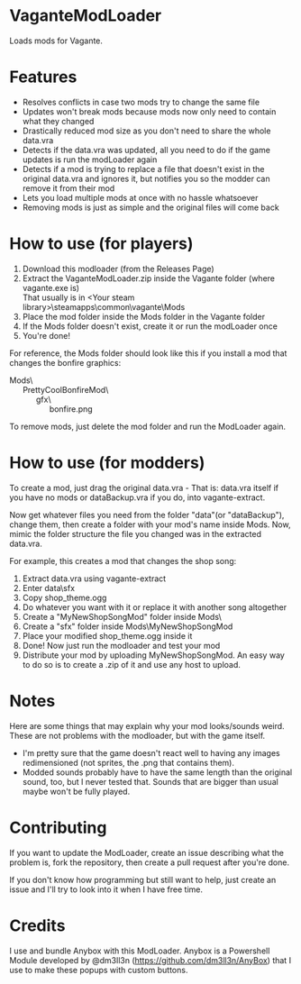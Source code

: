 # VaganteModLoader
Loads mods for Vagante.

# Features
* Resolves conflicts in case two mods try to change the same file
* Updates won't break mods because mods now only need to contain what they changed
* Drastically reduced mod size as you don't need to share the whole data.vra
* Detects if the data.vra was updated, all you need to do if the game updates is run the modLoader again
* Detects if a mod is trying to replace a file that doesn't exist in the original data.vra and ignores it, but notifies you so the modder can remove it from their mod
* Lets you load multiple mods at once with no hassle whatsoever
* Removing mods is just as simple and the original files will come back

# How to use (for players)

1. Download this modloader (from the Releases Page)
1. Extract the VaganteModLoader.zip inside the Vagante folder (where vagante.exe is)
<br>That usually is in \<Your steam library>\steamapps\common\vagante\Mods
1. Place the mod folder inside the Mods folder in the Vagante folder
1. If the Mods folder doesn't exist, create it or run the modLoader once
1. You're done!

For reference, the Mods folder should look like this if you install a mod that changes the bonfire graphics:

Mods\\\
&nbsp;&nbsp;&nbsp;&nbsp;&nbsp;&nbsp;PrettyCoolBonfireMod\\\
&nbsp;&nbsp;&nbsp;&nbsp;&nbsp;&nbsp;&nbsp;&nbsp;&nbsp;&nbsp;&nbsp;&nbsp;gfx\\\
&nbsp;&nbsp;&nbsp;&nbsp;&nbsp;&nbsp;&nbsp;&nbsp;&nbsp;&nbsp;&nbsp;&nbsp;&nbsp;&nbsp;&nbsp;&nbsp;&nbsp;&nbsp;bonfire.png

To remove mods, just delete the mod folder and run the ModLoader again.

# How to use (for modders)

To create a mod, just drag the original data.vra - That is: data.vra itself if you have no mods or dataBackup.vra if you do, into vagante-extract.

Now get whatever files you need from the folder "data"(or "dataBackup"), change them, then create a folder with your mod's name inside Mods. Now, mimic the folder structure the file you changed was in the extracted data.vra.

For example, this creates a mod that changes the shop song:

1. Extract data.vra using vagante-extract
2. Enter data\sfx
3. Copy shop_theme.ogg
4. Do whatever you want with it or replace it with another song altogether
5. Create a "MyNewShopSongMod" folder inside Mods\\
6. Create a "sfx" folder inside Mods\\MyNewShopSongMod
7. Place your modified shop_theme.ogg inside it
8. Done! Now just run the modloader and test your mod
9. Distribute your mod by uploading MyNewShopSongMod. An easy way to do so is to create a .zip of it and use any host to upload.

# Notes
Here are some things that may explain why your mod looks/sounds weird. These are not problems with the modloader, but with the game itself.
* I'm pretty sure that the game doesn't react well to having any images redimensioned (not sprites, the .png that contains them).
* Modded sounds probably have to have the same length than the original sound, too, but I never tested that. Sounds that are bigger than usual maybe won't be fully played.

# Contributing

If you want to update the ModLoader, create an issue describing what the problem is, fork the repository, then create a pull request after you're done.

If you don't know how programming but still want to help, just create an issue and I'll try to look into it when I have free time.

# Credits
I use and bundle Anybox with this ModLoader. Anybox is a Powershell Module developed by @dm3ll3n (https://github.com/dm3ll3n/AnyBox) that I use to make these popups with custom buttons.